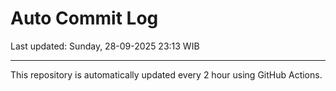 # Auto Commit Log

Last updated: Sunday, 28-09-2025 23:13 WIB

---

This repository is automatically updated every 2 hour using GitHub Actions.

